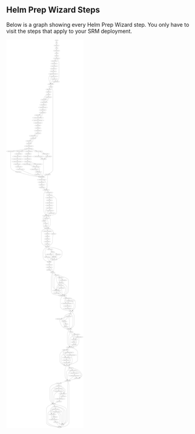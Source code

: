 ## Helm Prep Wizard Steps

Below is a graph showing every Helm Prep Wizard step. You only have to visit the steps that apply to your SRM deployment.

![Helm Prep Wizard Steps](./png/graph.png)
